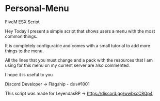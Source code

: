 # Personal-Menu
FiveM ESX Script

Hey Today I present a simple script that shows users a menu with the most common things.


It is completely configurable and comes with a small tutorial to add more things to the menu.

All the lines that you must change and a pack with the resources that I am using for this menu on my current server are also commented.


I hope it is useful to you


Discord Developer -> Flagship - 𝕕𝕖𝕧#1001

This script was made for LeyendasRP  -> https://discord.gg/wwbxcC8Qp4
